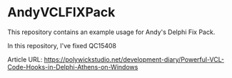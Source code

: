 # AndyVCLFIXPack

This repository contains an example usage for Andy's Delphi Fix Pack.

In this repository, I've fixed QC15408

Article URL: https://polywickstudio.net/development-diary/Powerful-VCL-Code-Hooks-in-Delphi-Athens-on-Windows